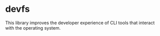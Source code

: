 # devfs

This library improves the developer experience of CLI tools that interact with the operating system.

